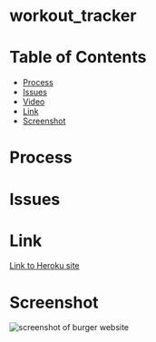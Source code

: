 # workout_tracker

# Table of Contents

* [Process](#Process)
* [Issues](#Issues)
* [Video](#Video)
* [Link](#Link)
* [Screenshot](#Screenshot)

# Process



# Issues



# Link 

[Link to Heroku site]()

# Screenshot

![screenshot of burger website]()